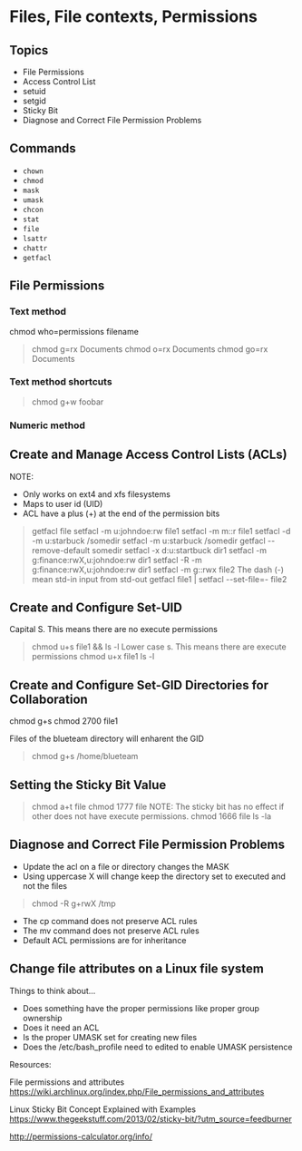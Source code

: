 # Files, File contexts, Permissions

## Topics

- File Permissions
- Access Control List
- setuid
- setgid
- Sticky Bit
- Diagnose and Correct File Permission Problems

## Commands

- `chown`
- `chmod`
- `mask`
- `umask`
- `chcon`
- `stat`
- `file`
- `lsattr`
- `chattr`
- `getfacl`

## File Permissions

### Text method

chmod who=permissions filename
> chmod g=rx Documents
> chmod o=rx Documents
> chmod go=rx Documents

### Text method shortcuts

> chmod g+w foobar

### Numeric method

## Create and Manage Access Control Lists (ACLs)

NOTE:

- Only works on ext4 and xfs filesystems
- Maps to user id (UID)
- ACL have a plus (+) at the end of the permission bits

> getfacl file
> setfacl -m u:johndoe:rw file1
> setfacl -m m::r file1
> setfacl -d -m u:starbuck /somedir
> setfacl -m u:starbuck /somedir
> getfacl --remove-default somedir
> setfacl -x d:u:startbuck dir1
> setfacl -m g:finance:rwX,u:johndoe:rw dir1
> setfacl -R -m g:finance:rwX,u:johndoe:rw dir1
> setfacl -m g::rwx file2
The dash (-) mean std-in input from std-out
> getfacl file1 | setfacl --set-file=- file2

## Create and Configure Set-UID

Capital S. This means there are no execute permissions
> chmod u+s file1 && ls -l
Lower case s. This means there are execute permissions
> chmod u+x file1
> ls -l

## Create and Configure Set-GID Directories for Collaboration

chmod g+s
chmod 2700 file1

Files of the blueteam directory will enharent the GID
> chmod g+s /home/blueteam

## Setting the Sticky Bit Value

> chmod a+t file
> chmod 1777 file
NOTE: The sticky bit has no effect if other does not have execute permissions.
> chmod 1666 file
> ls -la

## Diagnose and Correct File Permission Problems

- Update the acl on a file or directory changes the MASK
- Using uppercase X will change keep the directory set to executed and not the files

> chmod -R g+rwX /tmp

- The cp command does not preserve ACL rules
- The mv command does not preserve ACL rules
- Default ACL permissions are for inheritance

## Change file attributes on a Linux file system

Things to think about...

- Does something have the proper permissions like proper group ownership
- Does it need an ACL
- Is the proper UMASK set for creating new files
- Does the /etc/bash_profile need to edited to enable UMASK persistence

Resources:

File permissions and attributes
https://wiki.archlinux.org/index.php/File_permissions_and_attributes

Linux Sticky Bit Concept Explained with Examples
https://www.thegeekstuff.com/2013/02/sticky-bit/?utm_source=feedburner

http://permissions-calculator.org/info/